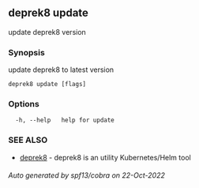 ## deprek8 update

update deprek8 version

### Synopsis

update deprek8 to latest version

```
deprek8 update [flags]
```

### Options

```
  -h, --help   help for update
```

### SEE ALSO

* [deprek8](deprek8.md)	 - deprek8 is an utility Kubernetes/Helm tool

###### Auto generated by spf13/cobra on 22-Oct-2022
